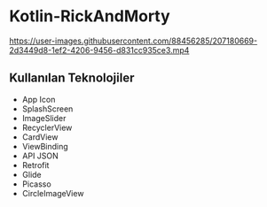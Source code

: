 # Kotlin-RickAndMorty

https://user-images.githubusercontent.com/88456285/207180669-2d3449d8-1ef2-4206-9456-d831cc935ce3.mp4

## Kullanılan Teknolojiler

- App Icon
- SplashScreen
- ImageSlider
- RecyclerView
- CardView
- ViewBinding
- API JSON
- Retrofit
- Glide
- Picasso
- CircleImageView


